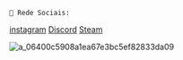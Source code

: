 
    👻 Rede Sociais:                                                                                                     
   [instagram](https://www.instagram.com/sn1per_playboy/)
   [Discord](https://discord.gg/SewFVJcPNw)
   [Steam](https://steamcommunity.com/id/Chill0666/)

![a_06400c5908a1ea67e3bc5ef82833da09](https://user-images.githubusercontent.com/68657086/132435914-82004add-de3c-4316-b8ea-c853d814dc57.gif)

